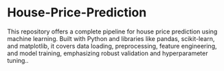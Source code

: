 # House-Price-Prediction
This repository offers a complete pipeline for house price prediction using machine learning. Built with Python and libraries like pandas, scikit-learn, and matplotlib, it covers data loading, preprocessing, feature engineering, and model training, emphasizing robust validation and hyperparameter tuning..
